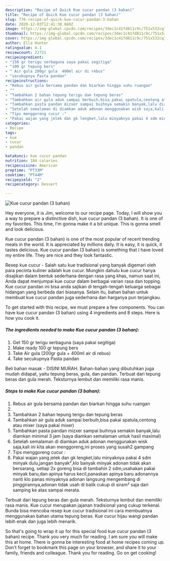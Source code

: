 ```yaml
---
description: "Recipe of Quick Kue cucur pandan (3 bahan)"
title: "Recipe of Quick Kue cucur pandan (3 bahan)"
slug: 776-recipe-of-quick-kue-cucur-pandan-3-bahan
date: 2020-12-03T12:41:38.660Z
image: https://img-global.cpcdn.com/recipes/3dec1c41fd811c9c/751x532cq70/kue-cucur-pandan-3-bahan-foto-resep-utama.jpg
thumbnail: https://img-global.cpcdn.com/recipes/3dec1c41fd811c9c/751x532cq70/kue-cucur-pandan-3-bahan-foto-resep-utama.jpg
cover: https://img-global.cpcdn.com/recipes/3dec1c41fd811c9c/751x532cq70/kue-cucur-pandan-3-bahan-foto-resep-utama.jpg
author: Ella Hunter
ratingvalue: 4.1
reviewcount: 22721
recipeingredient:
- "150 gr terigu serbaguna saya pakai segitiga"
- "100 gr tepung bers"
- " Air gula 200gr gula  400ml air di rebus"
- "secukupnya Pasta pandan"
recipeinstructions:
- "Rebus air gula bersama pandan dan biarkan hingga suhu ruangan"
- ""
- "Tambahkan 2 bahan tepung terigu dan tepung beras"
- "Tambahkan air gula aduk sampai berbuih,bisa pakai spatula,centong atau mixer (saya pakai mixer)"
- "Tambahkan pasta pandan mizxer sampai buihnya semakin banyak,lalu diamkan minimal 3 jam (saya diamkan semalaman untuk hasil maximal)"
- "Setelah semalaman di diamkan aduk adonan menggunakan wisk saja,kali ini kita akan menggoreng,ini proses yang susah2 gampang"
- "Tips menggoreng cucur :"
- "Pakai wajan yang jelek dan gk lengket,lalu minyaknya pakai 4 sdm minyak dulu,jangan banyak²,klo banyak minyak adonan tidak akan bersarang, setiap 2x goreng bisa di tambahin 2 sdm,usahakan pakai minyak baru,dan apinya harus kecil,panaskan apinya baru adonannya nanti klo panas minyaknya adonan langsung mengembang di pinggirannya,adonan tidak usah di balik cukup di siram² saja dari samping ke atas sampai merata."
categories:
- Recipe
tags:
- kue
- cucur
- pandan

katakunci: kue cucur pandan 
nutrition: 184 calories
recipecuisine: American
preptime: "PT33M"
cooktime: "PT44M"
recipeyield: "2"
recipecategory: Dessert

---
```



![Kue cucur pandan (3 bahan)](https://img-global.cpcdn.com/recipes/3dec1c41fd811c9c/751x532cq70/kue-cucur-pandan-3-bahan-foto-resep-utama.jpg)

Hey everyone, it is Jim, welcome to our recipe page. Today, I will show you a way to prepare a distinctive dish, kue cucur pandan (3 bahan). It is one of my favorites. This time, I'm gonna make it a bit unique. This is gonna smell and look delicious.

Kue cucur pandan (3 bahan) is one of the most popular of recent trending meals in the world. It is appreciated by millions daily. It is easy, it is quick, it tastes delicious. Kue cucur pandan (3 bahan) is something that I have loved my entire life. They are nice and they look fantastic.

Resep kue cucur - Salah satu kue tradisional yang banyak digemari oleh para pecinta kuliner adalah kue cucur. Mungkin dahulu kue cucur hanya disajikan dalam bentuk sederhana dengan rasa yang khas, namun saat ini, Anda dapat menjumpai kue cucur dalam berbagai varian rasa dan topping. Kue cucur pandan ini bisa anda sajikan di tengah-tengah keluarga sebagai hidangan yang berbeda dari biasanya. Selain itu, bahan bahan untuk membuat kue cucur pandan juga sederhana dan harganya pun terjangkau.


To get started with this recipe, we must prepare a few components. You can have kue cucur pandan (3 bahan) using 4 ingredients and 8 steps. Here is how you cook it.

<!--inarticleads1-->

##### The ingredients needed to make Kue cucur pandan (3 bahan):

1. Get 150 gr terigu serbaguna (saya pakai segitiga)
1. Make ready 100 gr tepung bers
1. Take  Air gula (200gr gula + 400ml air di rebus)
1. Take secukupnya Pasta pandan


Beli bahan masak - DISINI MURAH. Bahan-bahan yang dibutuhkan juga mudah didapat, yaitu tepung beras, gula, dan pandan. Terbuat dari tepung beras dan gula merah. Teksturnya lembut dan memiliki rasa manis. 

<!--inarticleads2-->

##### Steps to make Kue cucur pandan (3 bahan):

1. Rebus air gula bersama pandan dan biarkan hingga suhu ruangan
1. 
1. Tambahkan 2 bahan tepung terigu dan tepung beras
1. Tambahkan air gula aduk sampai berbuih,bisa pakai spatula,centong atau mixer (saya pakai mixer)
1. Tambahkan pasta pandan mizxer sampai buihnya semakin banyak,lalu diamkan minimal 3 jam (saya diamkan semalaman untuk hasil maximal)
1. Setelah semalaman di diamkan aduk adonan menggunakan wisk saja,kali ini kita akan menggoreng,ini proses yang susah2 gampang
1. Tips menggoreng cucur :
1. Pakai wajan yang jelek dan gk lengket,lalu minyaknya pakai 4 sdm minyak dulu,jangan banyak²,klo banyak minyak adonan tidak akan bersarang, setiap 2x goreng bisa di tambahin 2 sdm,usahakan pakai minyak baru,dan apinya harus kecil,panaskan apinya baru adonannya nanti klo panas minyaknya adonan langsung mengembang di pinggirannya,adonan tidak usah di balik cukup di siram² saja dari samping ke atas sampai merata.


Terbuat dari tepung beras dan gula merah. Teksturnya lembut dan memiliki rasa manis. Kue cucur merupakan jajanan tradisional yang cukup terkenal. Bunda bisa mencoba resep kue cucur tradisional ini cara membuatnya menggunakan bahan utama tepung beras. Kue cucur hijau wangi pandan lebih enak dan juga lebih menarik. 

So that's going to wrap it up for this special food kue cucur pandan (3 bahan) recipe. Thank you very much for reading. I am sure you will make this at home. There is gonna be interesting food at home recipes coming up. Don't forget to bookmark this page on your browser, and share it to your family, friends and colleague. Thank you for reading. Go on get cooking!
